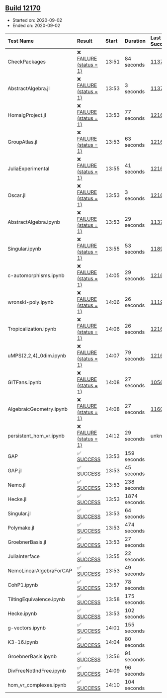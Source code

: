 ## [Build 12170](https://oscarci.mathematik.uni-kl.de/job/oscar/12170/)

* Started on: 2020-09-02
* Ended on: 2020-09-02

| Test Name    | Result | Start | Duration | Last Success | First Failure |
|:-------------|:-------|:------|:---------|:-------------|:--------------|
| CheckPackages | ❌ [FAILURE (status = 1)](https://oscarci.mathematik.uni-kl.de/job/oscar/12170/artifact/logs/build-12170/CheckPackages.log) | 13:51 | 84 seconds | [11376](https://oscarci.mathematik.uni-kl.de/job/oscar/11376/) | [11377](https://oscarci.mathematik.uni-kl.de/job/oscar/11377/) |
| AbstractAlgebra.jl | ❌ [FAILURE (status = 1)](https://oscarci.mathematik.uni-kl.de/job/oscar/12170/artifact/logs/build-12170/AbstractAlgebra.jl.log) | 13:53 | 3 seconds | [11376](https://oscarci.mathematik.uni-kl.de/job/oscar/11376/) | [11377](https://oscarci.mathematik.uni-kl.de/job/oscar/11377/) |
| HomalgProject.jl | ❌ [FAILURE (status = 1)](https://oscarci.mathematik.uni-kl.de/job/oscar/12170/artifact/logs/build-12170/HomalgProject.jl.log) | 13:53 | 77 seconds | [12167](https://oscarci.mathematik.uni-kl.de/job/oscar/12167/) | [12168](https://oscarci.mathematik.uni-kl.de/job/oscar/12168/) |
| GroupAtlas.jl | ❌ [FAILURE (status = 1)](https://oscarci.mathematik.uni-kl.de/job/oscar/12170/artifact/logs/build-12170/GroupAtlas.jl.log) | 13:53 | 63 seconds | [12167](https://oscarci.mathematik.uni-kl.de/job/oscar/12167/) | [12168](https://oscarci.mathematik.uni-kl.de/job/oscar/12168/) |
| JuliaExperimental | ❌ [FAILURE (status = 1)](https://oscarci.mathematik.uni-kl.de/job/oscar/12170/artifact/logs/build-12170/JuliaExperimental.log) | 13:55 | 41 seconds | [12167](https://oscarci.mathematik.uni-kl.de/job/oscar/12167/) | [12168](https://oscarci.mathematik.uni-kl.de/job/oscar/12168/) |
| Oscar.jl | ❌ [FAILURE (status = 1)](https://oscarci.mathematik.uni-kl.de/job/oscar/12170/artifact/logs/build-12170/Oscar.jl.log) | 13:53 | 3 seconds | [12167](https://oscarci.mathematik.uni-kl.de/job/oscar/12167/) | [12168](https://oscarci.mathematik.uni-kl.de/job/oscar/12168/) |
| AbstractAlgebra.ipynb | ❌ [FAILURE (status = 1)](https://oscarci.mathematik.uni-kl.de/job/oscar/12170/artifact/logs/build-12170/AbstractAlgebra.ipynb.log) | 13:53 | 29 seconds | [11376](https://oscarci.mathematik.uni-kl.de/job/oscar/11376/) | [11377](https://oscarci.mathematik.uni-kl.de/job/oscar/11377/) |
| Singular.ipynb | ❌ [FAILURE (status = 1)](https://oscarci.mathematik.uni-kl.de/job/oscar/12170/artifact/logs/build-12170/Singular.ipynb.log) | 13:55 | 53 seconds | [11893](https://oscarci.mathematik.uni-kl.de/job/oscar/11893/) | [11894](https://oscarci.mathematik.uni-kl.de/job/oscar/11894/) |
| c-automorphisms.ipynb | ❌ [FAILURE (status = 1)](https://oscarci.mathematik.uni-kl.de/job/oscar/12170/artifact/logs/build-12170/c-automorphisms.ipynb.log) | 14:05 | 29 seconds | [12167](https://oscarci.mathematik.uni-kl.de/job/oscar/12167/) | [12168](https://oscarci.mathematik.uni-kl.de/job/oscar/12168/) |
| wronski-poly.ipynb | ❌ [FAILURE (status = 1)](https://oscarci.mathematik.uni-kl.de/job/oscar/12170/artifact/logs/build-12170/wronski-poly.ipynb.log) | 14:06 | 26 seconds | [11192](https://oscarci.mathematik.uni-kl.de/job/oscar/11192/) | [11193](https://oscarci.mathematik.uni-kl.de/job/oscar/11193/) |
| Tropicalization.ipynb | ❌ [FAILURE (status = 1)](https://oscarci.mathematik.uni-kl.de/job/oscar/12170/artifact/logs/build-12170/Tropicalization.ipynb.log) | 14:06 | 26 seconds | [12167](https://oscarci.mathematik.uni-kl.de/job/oscar/12167/) | [12168](https://oscarci.mathematik.uni-kl.de/job/oscar/12168/) |
| uMPS(2,2,4)_0dim.ipynb | ❌ [FAILURE (status = 1)](https://oscarci.mathematik.uni-kl.de/job/oscar/12170/artifact/logs/build-12170/uMPS-2-2-4-_0dim.ipynb.log) | 14:07 | 79 seconds | [12167](https://oscarci.mathematik.uni-kl.de/job/oscar/12167/) | [12168](https://oscarci.mathematik.uni-kl.de/job/oscar/12168/) |
| GITFans.ipynb | ❌ [FAILURE (status = 1)](https://oscarci.mathematik.uni-kl.de/job/oscar/12170/artifact/logs/build-12170/GITFans.ipynb.log) | 14:08 | 27 seconds | [10566](https://oscarci.mathematik.uni-kl.de/job/oscar/10566/) | [10567](https://oscarci.mathematik.uni-kl.de/job/oscar/10567/) |
| AlgebraicGeometry.ipynb | ❌ [FAILURE (status = 1)](https://oscarci.mathematik.uni-kl.de/job/oscar/12170/artifact/logs/build-12170/AlgebraicGeometry.ipynb.log) | 14:08 | 27 seconds | [11602](https://oscarci.mathematik.uni-kl.de/job/oscar/11602/) | [11603](https://oscarci.mathematik.uni-kl.de/job/oscar/11603/) |
| persistent_hom_vr.ipynb | ❌ [FAILURE (status = 1)](https://oscarci.mathematik.uni-kl.de/job/oscar/12170/artifact/logs/build-12170/persistent_hom_vr.ipynb.log) | 14:12 | 29 seconds | unknown | unknown |
| GAP | ✅ [SUCCESS](https://oscarci.mathematik.uni-kl.de/job/oscar/12170/artifact/logs/build-12170/GAP.log) | 13:53 | 159 seconds |  |  |
| GAP.jl | ✅ [SUCCESS](https://oscarci.mathematik.uni-kl.de/job/oscar/12170/artifact/logs/build-12170/GAP.jl.log) | 13:53 | 45 seconds |  |  |
| Nemo.jl | ✅ [SUCCESS](https://oscarci.mathematik.uni-kl.de/job/oscar/12170/artifact/logs/build-12170/Nemo.jl.log) | 13:53 | 238 seconds |  |  |
| Hecke.jl | ✅ [SUCCESS](https://oscarci.mathematik.uni-kl.de/job/oscar/12170/artifact/logs/build-12170/Hecke.jl.log) | 13:53 | 1874 seconds |  |  |
| Singular.jl | ✅ [SUCCESS](https://oscarci.mathematik.uni-kl.de/job/oscar/12170/artifact/logs/build-12170/Singular.jl.log) | 13:53 | 64 seconds |  |  |
| Polymake.jl | ✅ [SUCCESS](https://oscarci.mathematik.uni-kl.de/job/oscar/12170/artifact/logs/build-12170/Polymake.jl.log) | 13:53 | 474 seconds |  |  |
| GroebnerBasis.jl | ✅ [SUCCESS](https://oscarci.mathematik.uni-kl.de/job/oscar/12170/artifact/logs/build-12170/GroebnerBasis.jl.log) | 13:53 | 27 seconds |  |  |
| JuliaInterface | ✅ [SUCCESS](https://oscarci.mathematik.uni-kl.de/job/oscar/12170/artifact/logs/build-12170/JuliaInterface.log) | 13:55 | 22 seconds |  |  |
| NemoLinearAlgebraForCAP | ✅ [SUCCESS](https://oscarci.mathematik.uni-kl.de/job/oscar/12170/artifact/logs/build-12170/NemoLinearAlgebraForCAP.log) | 13:53 | 49 seconds |  |  |
| CohP1.ipynb | ✅ [SUCCESS](https://oscarci.mathematik.uni-kl.de/job/oscar/12170/artifact/logs/build-12170/CohP1.ipynb.log) | 13:57 | 78 seconds |  |  |
| TiltingEquivalence.ipynb | ✅ [SUCCESS](https://oscarci.mathematik.uni-kl.de/job/oscar/12170/artifact/logs/build-12170/TiltingEquivalence.ipynb.log) | 13:58 | 175 seconds |  |  |
| Hecke.ipynb | ✅ [SUCCESS](https://oscarci.mathematik.uni-kl.de/job/oscar/12170/artifact/logs/build-12170/Hecke.ipynb.log) | 13:53 | 102 seconds |  |  |
| g-vectors.ipynb | ✅ [SUCCESS](https://oscarci.mathematik.uni-kl.de/job/oscar/12170/artifact/logs/build-12170/g-vectors.ipynb.log) | 14:01 | 155 seconds |  |  |
| K3-16.ipynb | ✅ [SUCCESS](https://oscarci.mathematik.uni-kl.de/job/oscar/12170/artifact/logs/build-12170/K3-16.ipynb.log) | 14:04 | 80 seconds |  |  |
| GroebnerBasis.ipynb | ✅ [SUCCESS](https://oscarci.mathematik.uni-kl.de/job/oscar/12170/artifact/logs/build-12170/GroebnerBasis.ipynb.log) | 13:56 | 91 seconds |  |  |
| DivFreeNotIndFree.ipynb | ✅ [SUCCESS](https://oscarci.mathematik.uni-kl.de/job/oscar/12170/artifact/logs/build-12170/DivFreeNotIndFree.ipynb.log) | 14:09 | 96 seconds |  |  |
| hom_vr_complexes.ipynb | ✅ [SUCCESS](https://oscarci.mathematik.uni-kl.de/job/oscar/12170/artifact/logs/build-12170/hom_vr_complexes.ipynb.log) | 14:10 | 104 seconds |  |  |
